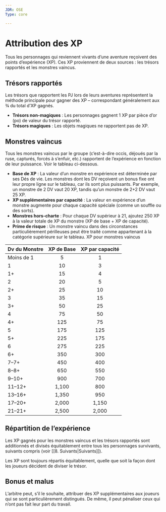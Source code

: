 ```yaml
---
JDR: OSE
Type: core

---
```

# Attribution des XP


Tous les personnages qui reviennent vivants d’une aventure reçoivent des points d’expérience (XP). Ces XP proviennent de deux sources : les trésors rapportés et les monstres vaincus.

## Trésors rapportés
Les trésors que rapportent les PJ lors de leurs aventures représentent la méthode principale pour gagner des XP – correspondant généralement aux ¾ du total d’XP gagnés.

- **Trésors non-magiques** : Les personnages gagnent 1 XP par pièce d’or (po) de valeur du trésor rapporté.
- **Trésors magiques** : Les objets magiques ne rapportent pas de XP.

## Monstres vaincus

Tous les monstres vaincus par le groupe (c’est-à-dire occis, déjoués par la ruse, capturés, forcés à s’enfuir, etc.) rapportent de l’expérience en fonction de leur puissance. Voir le tableau ci-dessous.

- **Base de XP** : La valeur d’un monstre en expérience est déterminée par ses Dés de vie. Les monstres dont les DV reçoivent un bonus fixe ont leur propre ligne sur le tableau, car ils sont plus puissants. Par exemple, un monstre de 2 DV vaut 20 XP, tandis qu’un monstre de 2+2 DV vaut 25 XP.
- **XP supplémentaires par capacité** : La valeur en expérience d’un monstre augmente pour chaque capacité spéciale (comme un souffle ou des sorts).
- **Monstres hors-charte** : Pour chaque DV supérieur à 21, ajoutez 250 XP à la valeur totale de XP du monstre (XP de base + XP de capacité).
- **Prime de risque** : Un monstre vaincu dans des circonstances particulièrement périlleuses peut être traité comme appartenant à la catégorie supérieure sur le tableau.
XP pour monstres vaincus

| Dv du Monstre  | XP de Base | XP par capacité |
| :---------- | :-----: | :----------------: |
| Moins de 1 |    5    |         1          |
| 1           |   10    |         3          |
| 1+          |   15    |         4          |
| 2           |   20    |         5          |
| 2+          |   25    |         10         |
| 3           |   35    |         15         |
| 3+          |   50    |         25         |
| 4           |   75    |         50         |
| 4+          |   125   |         75         |
| 5           |   175   |        125         |
| 5+          |   225   |        175         |
| 6           |   275   |        225         |
| 6+          |   350   |        300         |
| 7–7+        |   450   |        400         |
| 8–8+        |   650   |        550         |
| 9–10+       |   900   |        700         |
| 11–12+      |  1,100  |        800         |
| 13–16+      |  1,350  |        950         |
| 17–20+      |  2,000  |       1,150        |
| 21–21+      |  2,500  |       2,000        |

## Répartition de l’expérience

Les XP gagnés pour les monstres vaincus et les trésors rapportés sont additionnés et divisés équitablement entre tous les personnages survivants, suivants compris (voir [[8. Suivants|Suivants]]).

Les XP sont toujours répartis équitablement, quelle que soit la façon dont les joueurs décident de diviser le trésor.

## Bonus et malus

L’arbitre peut, s’il le souhaite, attribuer des XP supplémentaires aux joueurs qui se sont particulièrement distingués. De même, il peut pénaliser ceux qui n’ont pas fait leur part du travail.